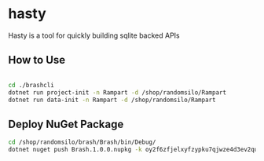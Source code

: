 # hasty

Hasty is a tool for quickly building sqlite backed APIs


## How to Use

```bash

cd ./brashcli
dotnet run project-init -n Rampart -d /shop/randomsilo/Rampart
dotnet run data-init -n Rampart -d /shop/randomsilo/Rampart

```


## Deploy NuGet Package

```bash
cd /shop/randomsilo/brash/Brash/bin/Debug/
dotnet nuget push Brash.1.0.0.nupkg -k oy2f6zfjelxyfzypku7qjwze4d3ev2quhm6zvresyvywka -s https://api.nuget.org/v3/index.json

```